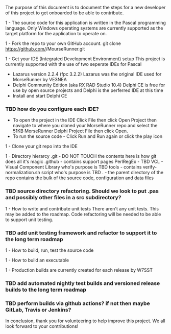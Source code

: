 The purpose of this document is to document the steps for a new developer of this project to get onboarded
to be able to contribute.

1 - The source code for this application is written in the Pascal programming language.
Only Windows operating systems are currently supported as the target platform for the application to operate on.

1 - Fork the repo to your own GitHub account.
git clone https://github.com/<yourAccountName>/MourseRunner.git

1 - Get your IDE (Integrated Development Environment) setup
This project is currently supported with the use of two seperate IDEs for Pascal
- Lazarus version 2.2.4 (fpc 3.2.2)
Lazarus was the original IDE used for MorseRunner by VE3NEA
- Delphi Community Edition (aka RX RAD Studio 10.4)
Delphi CE is free for use by open source projects and Delphi is the perferred IDE at this time
- Install and start Delphi CE 
### TBD how do you configure each IDE?
- To open the project in the IDE Click File then click Open Project
then navigate to where you cloned your MorseRunner repo and
select the 51KB MorseRunner Delphi Project File then click Open.
- To run the source code - Click Run and Run again or click the play icon

1 - Clone your git repo into the IDE

1 - Directory hierarcy
.git - DO NOT TOUCH the contents here is how git does all it's magic
.github - contains support pages
PerlRegEx - TBD
VCL - Visual Component Library who's purpose is TBD
tools - contains verify-normalization.sh script who's purpose is TBD
. - the parent directory of the repo contains the bulk of the source code, configuration and data files
### TBD source directory refactoring. Should we look to put .pas and possibly other files in a src subdirectory?

1 - How to write and contribute unit tests
There aren't any unit tests. This may be added to the roadmap. Code refactoring will be needed to be able to support unit testing.
### TBD add unit testing framework and refactor to support it to the long term roadmap

1 - How to build, run, test the source code

1 - How to build an executable

1 - Production builds are currently created for each release by W7SST
### TBD add automated nightly test builds and versioned release builds to the long term roadmap
### TBD perform builds via github actions? if not then maybe GitLab, Travis or Jenkins?

In conclusion, thank you for volunteering to help improve this project. We all look forward to your contributions!


